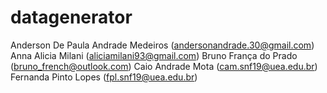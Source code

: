 # datagenerator
Anderson De Paula Andrade Medeiros (andersonandrade.30@gmail.com)
Anna Alicia Milani (aliciamilani93@gmail.com)
Bruno França do Prado (bruno_french@outlook.com)
Caio Andrade Mota (cam.snf19@uea.edu.br)
Fernanda Pinto Lopes (fpl.snf19@uea.edu.br)
